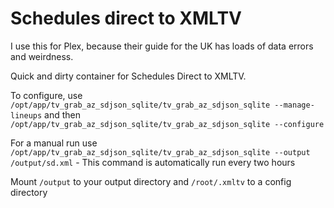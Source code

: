 # Schedules direct to XMLTV

I use this for Plex, because their guide for the UK has loads of data errors and weirdness.
 
Quick and dirty container for Schedules Direct to XMLTV.

To configure, use `/opt/app/tv_grab_az_sdjson_sqlite/tv_grab_az_sdjson_sqlite --manage-lineups` and then `/opt/app/tv_grab_az_sdjson_sqlite/tv_grab_az_sdjson_sqlite --configure`

For a manual run use `/opt/app/tv_grab_az_sdjson_sqlite/tv_grab_az_sdjson_sqlite --output /output/sd.xml` - This command is automatically run every two hours

Mount `/output` to your output directory and `/root/.xmltv` to a config directory
